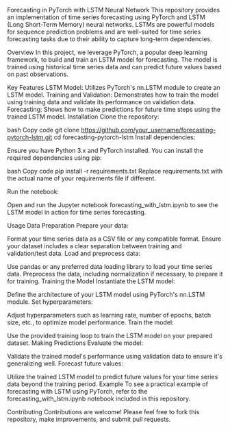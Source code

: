 Forecasting in PyTorch with LSTM Neural Network
This repository provides an implementation of time series forecasting using PyTorch and LSTM (Long Short-Term Memory) neural networks. LSTMs are powerful models for sequence prediction problems and are well-suited for time series forecasting tasks due to their ability to capture long-term dependencies.

Overview
In this project, we leverage PyTorch, a popular deep learning framework, to build and train an LSTM model for forecasting. The model is trained using historical time series data and can predict future values based on past observations.

Key Features
LSTM Model: Utilizes PyTorch's nn.LSTM module to create an LSTM model.
Training and Validation: Demonstrates how to train the model using training data and validate its performance on validation data.
Forecasting: Shows how to make predictions for future time steps using the trained LSTM model.
Installation
Clone the repository:

bash
Copy code
git clone https://github.com/your_username/forecasting-pytorch-lstm.git
cd forecasting-pytorch-lstm
Install dependencies:

Ensure you have Python 3.x and PyTorch installed. You can install the required dependencies using pip:

bash
Copy code
pip install -r requirements.txt
Replace requirements.txt with the actual name of your requirements file if different.

Run the notebook:

Open and run the Jupyter notebook forecasting_with_lstm.ipynb to see the LSTM model in action for time series forecasting.

Usage
Data Preparation
Prepare your data:

Format your time series data as a CSV file or any compatible format.
Ensure your dataset includes a clear separation between training and validation/test data.
Load and preprocess data:

Use pandas or any preferred data loading library to load your time series data.
Preprocess the data, including normalization if necessary, to prepare it for training.
Training the Model
Instantiate the LSTM model:

Define the architecture of your LSTM model using PyTorch's nn.LSTM module.
Set hyperparameters:

Adjust hyperparameters such as learning rate, number of epochs, batch size, etc., to optimize model performance.
Train the model:

Use the provided training loop to train the LSTM model on your prepared dataset.
Making Predictions
Evaluate the model:

Validate the trained model's performance using validation data to ensure it's generalizing well.
Forecast future values:

Utilize the trained LSTM model to predict future values for your time series data beyond the training period.
Example
To see a practical example of forecasting with LSTM using PyTorch, refer to the forecasting_with_lstm.ipynb notebook included in this repository.

Contributing
Contributions are welcome! Please feel free to fork this repository, make improvements, and submit pull requests.
